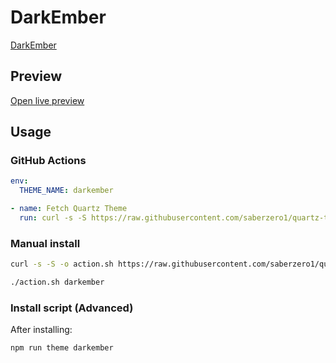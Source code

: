 # DarkEmber

[DarkEmber](https://github.com/miz-i)

## Preview

[Open live preview](https://quartz-themes.github.io/darkember/)

## Usage

### GitHub Actions

```yaml
env:
  THEME_NAME: darkember
```

```yaml
- name: Fetch Quartz Theme
  run: curl -s -S https://raw.githubusercontent.com/saberzero1/quartz-themes/master/action.sh | bash -s -- $THEME_NAME
```

### Manual install

```bash
curl -s -S -o action.sh https://raw.githubusercontent.com/saberzero1/quartz-themes/master/action.sh

./action.sh darkember
```

### Install script (Advanced)

After installing:

```bash
npm run theme darkember
```
